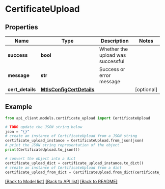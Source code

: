 # CertificateUpload


## Properties

Name | Type | Description | Notes
------------ | ------------- | ------------- | -------------
**success** | **bool** | Whether the upload was successful | 
**message** | **str** | Success or error message | 
**cert_details** | [**MtlsConfigCertDetails**](MtlsConfigCertDetails.md) |  | [optional] 

## Example

```python
from api_client.models.certificate_upload import CertificateUpload

# TODO update the JSON string below
json = "{}"
# create an instance of CertificateUpload from a JSON string
certificate_upload_instance = CertificateUpload.from_json(json)
# print the JSON string representation of the object
print(CertificateUpload.to_json())

# convert the object into a dict
certificate_upload_dict = certificate_upload_instance.to_dict()
# create an instance of CertificateUpload from a dict
certificate_upload_from_dict = CertificateUpload.from_dict(certificate_upload_dict)
```
[[Back to Model list]](../README.md#documentation-for-models) [[Back to API list]](../README.md#documentation-for-api-endpoints) [[Back to README]](../README.md)


